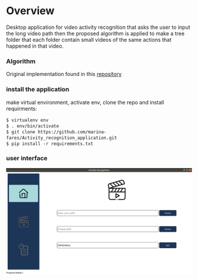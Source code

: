 # Overview

Desktop application for video activity recognition that asks the user to input the long video path then the proposed algorithm is applied to make a tree folder that each folder contain small videos of the same actions that happened in that video.

### Algorithm

Original implementation found in this <a href='https://github.com/Nadern96/kinetics-i3d'> repository</a>

### install the application

make virtual environment, activate env, clone the repo and install requirments:
```
$ virtualenv env  
$ . env/bin/activate
$ git clone https://github.com/marina-fares/Activity_recognition_application.git
$ pip install -r requirements.txt
```
### user interface

<img src='img1.png'>


